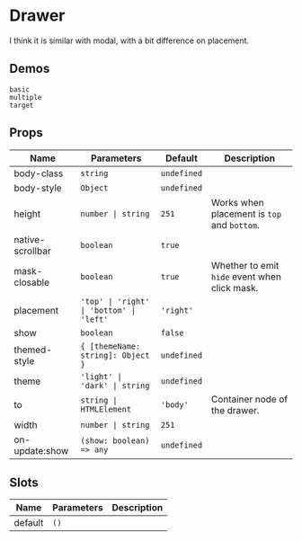 # Drawer
I think it is similar with modal, with a bit difference on placement.

## Demos
```demo
basic
multiple
target
```

## Props
|Name|Parameters|Default|Description|
|-|-|-|-|
|body-class|`string`|`undefined`||
|body-style|`Object`|`undefined`||
|height|`number \| string`|`251`|Works when placement is `top` and `bottom`.|
|native-scrollbar|`boolean`|`true`||
|mask-closable|`boolean`|`true`|Whether to emit `hide` event when click mask.|
|placement|`'top' \| 'right' \| 'bottom' \| 'left'`|`'right'`||
|show|`boolean`|`false`||
|themed-style|`{ [themeName: string]: Object }`|`undefined`||
|theme|`'light' \| 'dark' \| string`|`undefined`||
|to|`string \| HTMLElement`|`'body'`|Container node of the drawer.|
|width|`number \| string`|`251`||
|on-update:show|`(show: boolean) => any`|`undefined`||

## Slots
|Name|Parameters|Description|
|-|-|-|
|default|`()`||
